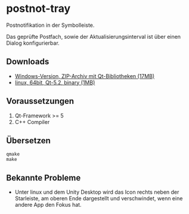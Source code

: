 postnot-tray
============

Postnotifikation in der Symbolleiste.

Das geprüfte Postfach, sowie der Aktualisierungsinterval ist über
einen Dialog konfigurierbar.

Downloads
---------

- [Windows-Version, ZIP-Archiv mit Qt-Bibliotheken (17MB)](https://dl.dropboxusercontent.com/u/4480138/postnot-tray-dist.zip)
- [linux, 64bit, Qt-5.2, binary (1MB)](https://dl.dropboxusercontent.com/u/4480138/postnot-tray)

Voraussetzungen
---------------

1. Qt-Framework >= 5
2. C++ Compiler

Übersetzen
----------

    qmake
    make
    
Bekannte Probleme
-----------------

- Unter linux und dem Unity Desktop wird das Icon rechts neben der Starleiste, am oberen Ende dargestellt und verschwindet, wenn eine andere App den Fokus hat.

